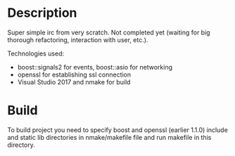 # Description
Super simple irc from very scratch. Not completed yet (waiting for big thorough refactoring, interaction with user, etc.).

Technologies used: 
- boost::signals2 for events, boost::asio for networking
- openssl for establishing ssl connection
- Visual Studio 2017 and nmake for build

# Build
To build project you need to specify boost and openssl (earlier 1.1.0) include and static lib directories in nmake/makefile file and run makefile in this directory.